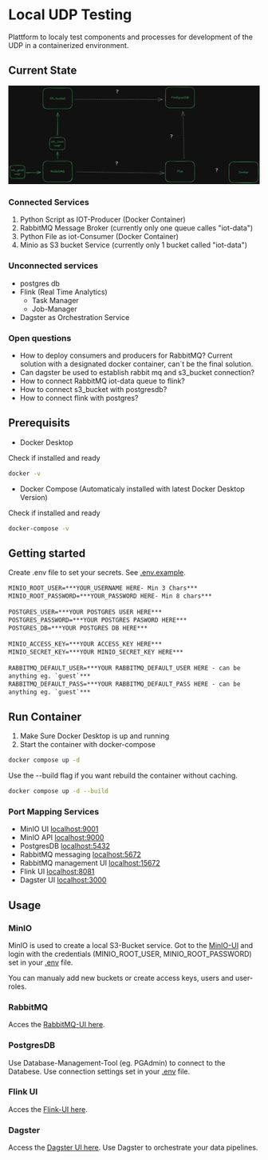 # Local UDP Testing
Plattform to localy test components and processes for development of the UDP in a containerized environment.

## Current State

![alt text](overview.excalidraw.png)

### Connected Services

1. Python Script as IOT-Producer (Docker Container)
2. RabbitMQ Message Broker (currently only one queue calles "iot-data")
3. Python File as iot-Consumer (Docker Container)
4. Minio as S3 bucket Service (currently only 1 bucket called "iot-data")

### Unconnected services
- postgres db
- Flink (Real Time Analytics)
  - Task Manager
  - Job-Manager
- Dagster as Orchestration Service

### Open questions
- How to deploy consumers and producers for RabbitMQ? Current solution with a designated docker container, can´t be the final solution.
- Can dagster be used to establish rabbit mq and s3_bucket connection?
- How to connect RabbitMQ iot-data queue to flink?
- How to connect s3_bucket with postgresdb?
- How to connect flink with postgres? 

## Prerequisits

- Docker Desktop

Check if installed and ready

```bash
docker -v
```

- Docker Compose (Automaticaly installed with latest Docker Desktop Version)

Check if installed and ready

```bash
docker-compose -v
```

## Getting started

Create .env file to set your secrets. See [.env.example](./.env.example).

```plain
MINIO_ROOT_USER=***YOUR_USERNAME HERE- Min 3 Chars***
MINIO_ROOT_PASSWORD=***YOUR_PASSWORD HERE- Min 8 chars***

POSTGRES_USER=***YOUR POSTGRES USER HERE***
POSTGRES_PASSWORD=***YOUR POSTGRES PASWORD HERE***
POSTGRES_DB=***YOUR POSTGRES DB HERE***

MINIO_ACCESS_KEY=***YOUR ACCESS_KEY HERE***
MINIO_SECRET_KEY=***YOUR MINIO_SECRET_KEY HERE***

RABBITMQ_DEFAULT_USER=***YOUR RABBITMQ_DEFAULT_USER HERE - can be anything eg. `guest`***
RABBITMQ_DEFAULT_PASS=***YOUR RABBITMQ_DEFAULT_PASS HERE - can be anything eg. `guest`***
```

## Run Container

1. Make Sure Docker Desktop is up and running
2. Start the container with docker-compose

```bash
docker compose up -d
```

Use the --build flag if you want rebuild the container without caching.

```bash
docker compose up -d --build
```

### Port Mapping Services

- MinIO UI [localhost:9001](http://localhost:9001)
- MinIO API [localhost:9000](http://localhost:9000)
- PostgresDB [localhost:5432](http://localhost:5432)
- RabbitMQ messaging [localhost:5672](http://localhost:5672)
- RabbitMQ management UI [localhost:15672](http://localhost:15672)
- Flink UI [localhost:8081](http://localhost:8081)
- Dagster UI [localhost:3000](http://localhost:3000)

## Usage

### MinIO

MinIO is used to create a local S3-Bucket service. Got to the [MinIO-UI](http://localhost:9001) and login with the credentials (MINIO_ROOT_USER, MINIO_ROOT_PASSWORD) set in your [.env](./.env) file.

You can manualy add new buckets or create access keys, users and user-roles.

### RabbitMQ

Acces the [RabbitMQ-UI here](http://localhost:15672).

### PostgresDB

Use Database-Management-Tool (eg. PGAdmin) to connect to the Databese. Use connection settings set in your [.env](./.env) file.

### Flink UI

Acces the [Flink-UI here](http://localhost:8081).

### Dagster

Access the [Dagster UI here](http://localhost:3000). Use Dagster to orchestrate your data pipelines.
